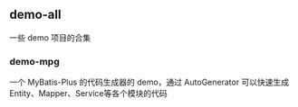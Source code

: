## demo-all
一些 demo 项目的合集

### demo-mpg
一个 MyBatis-Plus 的代码生成器的 demo，通过 AutoGenerator 可以快速生成 Entity、Mapper、Service等各个模块的代码